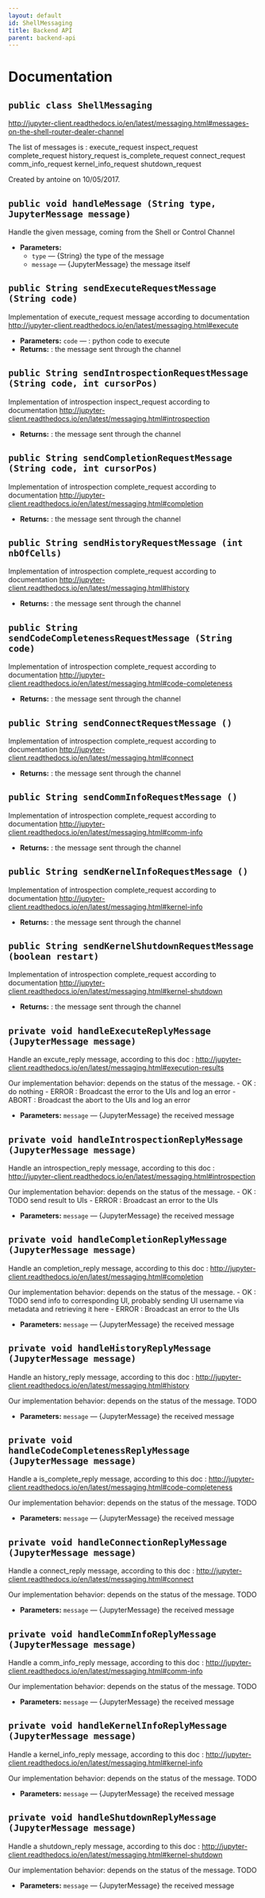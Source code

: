 ```yaml
---
layout: default
id: ShellMessaging
title: Backend API
parent: backend-api
---
```

# Documentation

## `public class ShellMessaging`

http://jupyter-client.readthedocs.io/en/latest/messaging.html#messages-on-the-shell-router-dealer-channel

The list of messages is : execute_request inspect_request complete_request history_request is_complete_request connect_request comm_info_request kernel_info_request shutdown_request

Created by antoine on 10/05/2017.

## `public void handleMessage (String type, JupyterMessage message)`

Handle the given message, coming from the Shell or Control Channel

 * **Parameters:**
   * `type` — {String} the type of the message
   * `message` — {JupyterMessage} the message itself

## `public String sendExecuteRequestMessage (String code)`

Implementation of execute_request message according to documentation http://jupyter-client.readthedocs.io/en/latest/messaging.html#execute

 * **Parameters:** `code` — : python code to execute
 * **Returns:** : the message sent through the channel

## `public String sendIntrospectionRequestMessage (String code, int cursorPos)`

Implementation of introspection inspect_request according to documentation http://jupyter-client.readthedocs.io/en/latest/messaging.html#introspection

 * **Returns:** : the message sent through the channel

## `public String sendCompletionRequestMessage (String code, int cursorPos)`

Implementation of introspection complete_request according to documentation http://jupyter-client.readthedocs.io/en/latest/messaging.html#completion

 * **Returns:** : the message sent through the channel

## `public String sendHistoryRequestMessage (int nbOfCells)`

Implementation of introspection complete_request according to documentation http://jupyter-client.readthedocs.io/en/latest/messaging.html#history

 * **Returns:** : the message sent through the channel

## `public String sendCodeCompletenessRequestMessage (String code)`

Implementation of introspection complete_request according to documentation http://jupyter-client.readthedocs.io/en/latest/messaging.html#code-completeness

 * **Returns:** : the message sent through the channel

## `public String sendConnectRequestMessage ()`

Implementation of introspection complete_request according to documentation http://jupyter-client.readthedocs.io/en/latest/messaging.html#connect

 * **Returns:** : the message sent through the channel

## `public String sendCommInfoRequestMessage ()`

Implementation of introspection complete_request according to documentation http://jupyter-client.readthedocs.io/en/latest/messaging.html#comm-info

 * **Returns:** : the message sent through the channel

## `public String sendKernelInfoRequestMessage ()`

Implementation of introspection complete_request according to documentation http://jupyter-client.readthedocs.io/en/latest/messaging.html#kernel-info

 * **Returns:** : the message sent through the channel

## `public String sendKernelShutdownRequestMessage (boolean restart)`

Implementation of introspection complete_request according to documentation http://jupyter-client.readthedocs.io/en/latest/messaging.html#kernel-shutdown

 * **Returns:** : the message sent through the channel

## `private void handleExecuteReplyMessage (JupyterMessage message)`

Handle an excute_reply message, according to this doc : http://jupyter-client.readthedocs.io/en/latest/messaging.html#execution-results

Our implementation behavior: depends on the status of the message. - OK : do nothing - ERROR : Broadcast the error to the UIs and log an error - ABORT : Broadcast the abort to the UIs and log an error

 * **Parameters:** `message` — {JupyterMessage} the received message

## `private void handleIntrospectionReplyMessage (JupyterMessage message)`

Handle an introspection_reply message, according to this doc : http://jupyter-client.readthedocs.io/en/latest/messaging.html#introspection

Our implementation behavior: depends on the status of the message. - OK : TODO send result to UIs - ERROR : Broadcast an error to the UIs

 * **Parameters:** `message` — {JupyterMessage} the received message

## `private void handleCompletionReplyMessage (JupyterMessage message)`

Handle an completion_reply message, according to this doc : http://jupyter-client.readthedocs.io/en/latest/messaging.html#completion

Our implementation behavior: depends on the status of the message. - OK : TODO send info to corresponding UI, probably sending UI username via metadata and retrieving it here - ERROR : Broadcast an error to the UIs

 * **Parameters:** `message` — {JupyterMessage} the received message

## `private void handleHistoryReplyMessage (JupyterMessage message)`

Handle an history_reply message, according to this doc : http://jupyter-client.readthedocs.io/en/latest/messaging.html#history

Our implementation behavior: depends on the status of the message. TODO

 * **Parameters:** `message` — {JupyterMessage} the received message

## `private void handleCodeCompletenessReplyMessage (JupyterMessage message)`

Handle a is_complete_reply message, according to this doc : http://jupyter-client.readthedocs.io/en/latest/messaging.html#code-completeness

Our implementation behavior: depends on the status of the message. TODO

 * **Parameters:** `message` — {JupyterMessage} the received message

## `private void handleConnectionReplyMessage (JupyterMessage message)`

Handle a connect_reply message, according to this doc : http://jupyter-client.readthedocs.io/en/latest/messaging.html#connect

Our implementation behavior: depends on the status of the message. TODO

 * **Parameters:** `message` — {JupyterMessage} the received message

## `private void handleCommInfoReplyMessage (JupyterMessage message)`

Handle a comm_info_reply message, according to this doc : http://jupyter-client.readthedocs.io/en/latest/messaging.html#comm-info

Our implementation behavior: depends on the status of the message. TODO

 * **Parameters:** `message` — {JupyterMessage} the received message

## `private void handleKernelInfoReplyMessage (JupyterMessage message)`

Handle a kernel_info_reply message, according to this doc : http://jupyter-client.readthedocs.io/en/latest/messaging.html#kernel-info

Our implementation behavior: depends on the status of the message. TODO

 * **Parameters:** `message` — {JupyterMessage} the received message

## `private void handleShutdownReplyMessage (JupyterMessage message)`

Handle a shutdown_reply message, according to this doc : http://jupyter-client.readthedocs.io/en/latest/messaging.html#kernel-shutdown

Our implementation behavior: depends on the status of the message. TODO

 * **Parameters:** `message` — {JupyterMessage} the received message
